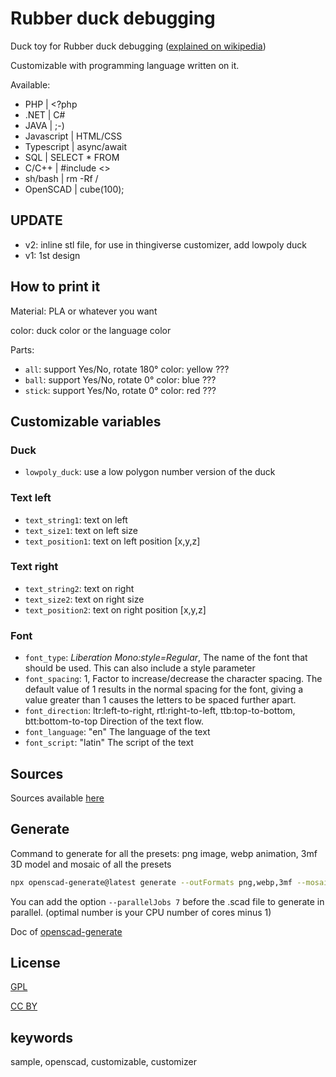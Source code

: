 # Rubber duck debugging

Duck toy for Rubber duck debugging ([explained on wikipedia](https://en.m.wikipedia.org/wiki/Rubber_duck_debugging))

Customizable with programming language written on it.

Available:

- PHP | <?php
- .NET | C#
- JAVA | ;-)
- Javascript | HTML/CSS
- Typescript | async/await
- SQL | SELECT * FROM
- C/C++ | #include <>
- sh/bash | rm -Rf /
- OpenSCAD | cube(100);

## UPDATE

- v2: inline stl file, for use in thingiverse customizer, add lowpoly duck
- v1: 1st design

## How to print it

Material: PLA or whatever you want

color: duck color or the language color

Parts:

- `all`: support Yes/No, rotate 180° color: yellow ???
- `ball`: support Yes/No, rotate 0° color: blue ???
- `stick`: support Yes/No, rotate 0° color: red ???

## Customizable variables

### Duck

- `lowpoly_duck`: use a low polygon number version of the duck

### Text left

- `text_string1`: text on left
- `text_size1`: text on left size
- `text_position1`: text on left position [x,y,z]

### Text right

- `text_string2`: text on right
- `text_size2`: text on right size
- `text_position2`: text on right position [x,y,z]

### Font

- `font_type`: *Liberation Mono:style=Regular*, The name of the font that should be used. This can also include a style parameter
- `font_spacing`: 1, Factor to increase/decrease the character spacing. The default value of 1 results in the normal spacing for the font, giving a
  value greater than 1 causes the letters to be spaced further apart.
- `font_direction`: ltr:left-to-right, rtl:right-to-left, ttb:top-to-bottom, btt:bottom-to-top Direction of the text flow.
- `font_language`: "en" The language of the text
- `font_script`: "latin" The script of the text

## Sources

Sources available [here](https://github.com/yannickbattail/openscad-models/tree/main/rubberDuckDebugging/)

## Generate

Command to generate for all the presets: png image, webp animation, 3mf 3D model and mosaic of all the presets

```bash
npx openscad-generate@latest generate --outFormats png,webp,3mf --mosaicFormat 2,2 --configFile RubberDuckDebugging.yaml ./RubberDuckDebugging.scad
```

You can add the option `--parallelJobs 7` before the .scad file to generate in parallel. (optimal number is your CPU number of cores minus 1)

Doc of [openscad-generate](https://github.com/yannickbattail/openscad-generate)

## License

[GPL](https://www.gnu.org/licenses/gpl-3.0.html)

[CC BY](https://creativecommons.org/licenses/by/4.0/)

## keywords

sample, openscad, customizable, customizer
